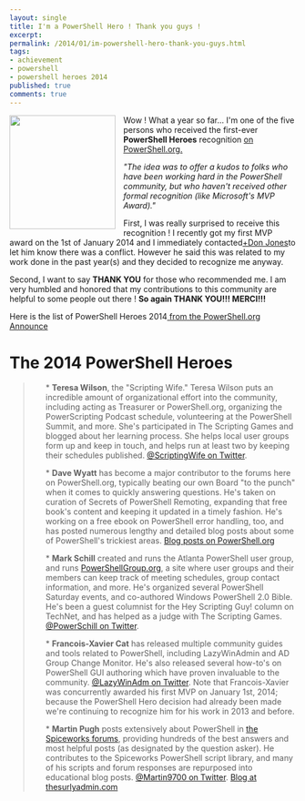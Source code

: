 ```yaml
---
layout: single
title: I'm a PowerShell Hero ! Thank you guys !
excerpt: 
permalink: /2014/01/im-powershell-hero-thank-you-guys.html
tags: 
- achievement
- powershell
- powershell heroes 2014
published: true
comments: true
---
```


 
 <div class="separator" style="clear: both; text-align: center;"><a href="{{ site.url }}/images/2014/20140110_I%27m_a_PowerShell_Hero_!_Thank_you_guys_!/PowerShellHeroes2014_01__1759540315__-492x526.png" imageanchor="1" style="clear: left; float: left; margin-bottom: 1em; margin-right: 1em;"><img border="0" src="{{ site.url }}/images/2014/20140110_I%27m_a_PowerShell_Hero_!_Thank_you_guys_!/PowerShellHeroes2014_01__1759540315__-492x526.png" height="200" width="186" /></a></div>Wow ! What a year so far... I'm one of the five persons who received the first-ever <b>PowerShell Heroes</b> recognition <a href="http://powershell.org/wp/2014/01/08/announcing-our-2014-powershell-heroes/" target="_blank">on PowerShell.org.</a>

<i>"The idea was to offer a kudos to folks who have been working hard in the PowerShell community, but who haven't received other formal recognition (like Microsoft's MVP Award)."</i>

First, I was really surprised to receive this recognition ! I recently got my first MVP award on the 1st of January 2014 and I immediately contacted<a class="g-profile" href="https://plus.google.com/110561082583864292900" target="_blank">+Don Jones</a>to let him know there was a conflict. However he said this was related to my work done in the past year(s) and they decided to recognize me anyway.

Second, I want to say <b>THANK YOU</b> for those who recommended me. I am very humbled and honored that my contributions to this community are helpful to some people out there ! <b>So again THANK YOU!!! MERCI!!!</b>



Here is the list of PowerShell Heroes 2014<a href="http://powershell.org/wp/2014/01/08/announcing-our-2014-powershell-heroes/" target="_blank"> from the PowerShell.org Announce</a>

# The 2014 PowerShell Heroes

<blockquote class="tr_bq"><ul>
* <b>Teresa Wilson</b>, the "Scripting Wife." Teresa Wilson puts an incredible amount of organizational effort into the community, including acting as Treasurer or PowerShell.org, organizing the PowerScripting Podcast schedule, volunteering at the PowerShell Summit, and more. She's participated in The Scripting Games and blogged about her learning process. She helps local user groups form up and keep in touch, and helps run at least two by keeping their schedules published. <a href="https://twitter.com/ScriptingWife" target="_blank">@ScriptingWife on Twitter</a>.
</ul><ul>
* <b>Dave Wyatt</b> has become a major contributor to the forums here on PowerShell.org, typically beating our own Board "to the punch" when it comes to quickly answering questions. He's taken on curation of Secrets of PowerShell Remoting, expanding that free book's content and keeping it updated in a timely fashion. He's working on a free ebook on PowerShell error handling, too, and has posted numerous lengthy and detailed blog posts about some of PowerShell's trickiest areas. <a href="http://powershell.org/wp/author/dlwyatt/" target="_blank">Blog posts on PowerShell.org</a>
</ul><ul>
* <b>Mark Schill</b> created and runs the Atlanta PowerShell user group, and runs <a href="http://powershellgroup.org/" target="_blank">PowerShellGroup.org</a>, a site where user groups and their members can keep track of meeting schedules, group contact information, and more. He's organized several PowerShell Saturday events, and co-authored Windows PowerShell 2.0 Bible. He's been a guest columnist for the Hey Scripting Guy! column on TechNet, and has helped as a judge with The Scripting Games. <a href="https://twitter.com/PowerSchill" target="_blank">@PowerSchill on Twitter</a>.
</ul><ul>
* <b>Francois-Xavier Cat</b> has released multiple community guides and tools related to PowerShell, including LazyWinAdmin and AD Group Change Monitor. He's also released several how-to's on PowerShell GUI authoring which have proven invaluable to the community. <a href="https://twitter.com/LazyWinAdm" target="_blank">@LazyWinAdm on Twitter</a>. Note that Francois-Xavier was concurrently awarded his first MVP on January 1st, 2014; because the PowerShell Hero decision had already been made we're continuing to recognize him for his work in 2013 and before.
</ul><ul>
* <b>Martin Pugh</b> posts extensively about PowerShell in <a href="http://community.spiceworks.com/people/martin9700" target="_blank">the Spiceworks forums</a>, providing hundreds of the best answers and most helpful posts (as designated by the question asker). He contributes to the Spiceworks PowerShell script library, and many of his scripts and forum responses are repurposed into educational blog posts. <a href="https://twitter.com/thesurlyadm1n" target="_blank">@Martin9700 on Twitter</a>. <a href="http://thesurlyadmin.com/" target="_blank">Blog at thesurlyadmin.com</a>
</ul></blockquote>



